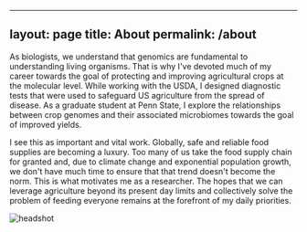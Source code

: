 
---
layout: page
title: About
permalink: /about
---
As biologists, we understand that genomics are fundamental to understanding living organisms. That is why I've devoted much of my career towards the goal of protecting and improving agricultural crops at the molecular level. While working with the USDA, I designed diagnostic tests that were used to safeguard US agriculture from the spread of disease. As a graduate student at Penn State, I explore the relationships between crop genomes and their associated microbiomes towards the goal of improved yields.

I see this as important and vital work. Globally, safe and reliable food supplies are becoming a luxury. Too many of us take the food supply chain for granted and, due to climate change and exponential population growth, we don't have much time to ensure that that trend doesn't become the norm. This is what motivates me as a researcher. The hopes that we can leverage agriculture beyond its present day limits and collectively solve the problem of feeding everyone remains at the forefront of my daily priorities.

![headshot](https://user-images.githubusercontent.com/46527606/178636097-5b5e9a81-0ab6-43c6-84bb-6669202159b5.jpg)
